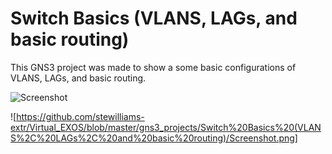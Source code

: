 # Switch Basics (VLANS, LAGs, and basic routing)



This GNS3 project was made to show a some basic configurations of VLANS, LAGs, and basic routing.

![Screenshot](https://github.com/user-attachments/assets/fa93ea89-54ad-41a8-b5c4-537ded9d814a)

![https://github.com/stewilliams-extr/Virtual_EXOS/blob/master/gns3_projects/Switch%20Basics%20(VLANS%2C%20LAGs%2C%20and%20basic%20routing)/Screenshot.png]